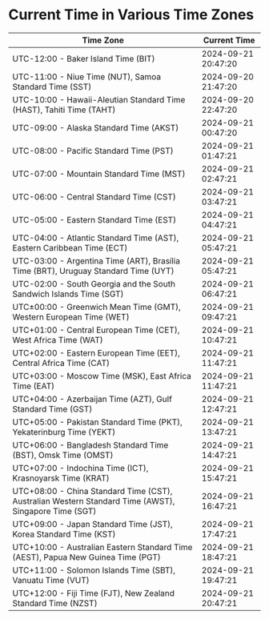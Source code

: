 # Current Time in Various Time Zones

| Time Zone | Current Time |
|-----------|--------------|
| UTC-12:00 - Baker Island Time (BIT) | 2024-09-21 20:47:20 |
| UTC-11:00 - Niue Time (NUT), Samoa Standard Time (SST) | 2024-09-20 21:47:20 |
| UTC-10:00 - Hawaii-Aleutian Standard Time (HAST), Tahiti Time (TAHT) | 2024-09-20 22:47:20 |
| UTC-09:00 - Alaska Standard Time (AKST) | 2024-09-21 00:47:20 |
| UTC-08:00 - Pacific Standard Time (PST) | 2024-09-21 01:47:21 |
| UTC-07:00 - Mountain Standard Time (MST) | 2024-09-21 02:47:21 |
| UTC-06:00 - Central Standard Time (CST) | 2024-09-21 03:47:21 |
| UTC-05:00 - Eastern Standard Time (EST) | 2024-09-21 04:47:21 |
| UTC-04:00 - Atlantic Standard Time (AST), Eastern Caribbean Time (ECT) | 2024-09-21 05:47:21 |
| UTC-03:00 - Argentina Time (ART), Brasília Time (BRT), Uruguay Standard Time (UYT) | 2024-09-21 05:47:21 |
| UTC-02:00 - South Georgia and the South Sandwich Islands Time (SGT) | 2024-09-21 06:47:21 |
| UTC±00:00 - Greenwich Mean Time (GMT), Western European Time (WET) | 2024-09-21 09:47:21 |
| UTC+01:00 - Central European Time (CET), West Africa Time (WAT) | 2024-09-21 10:47:21 |
| UTC+02:00 - Eastern European Time (EET), Central Africa Time (CAT) | 2024-09-21 11:47:21 |
| UTC+03:00 - Moscow Time (MSK), East Africa Time (EAT) | 2024-09-21 11:47:21 |
| UTC+04:00 - Azerbaijan Time (AZT), Gulf Standard Time (GST) | 2024-09-21 12:47:21 |
| UTC+05:00 - Pakistan Standard Time (PKT), Yekaterinburg Time (YEKT) | 2024-09-21 13:47:21 |
| UTC+06:00 - Bangladesh Standard Time (BST), Omsk Time (OMST) | 2024-09-21 14:47:21 |
| UTC+07:00 - Indochina Time (ICT), Krasnoyarsk Time (KRAT) | 2024-09-21 15:47:21 |
| UTC+08:00 - China Standard Time (CST), Australian Western Standard Time (AWST), Singapore Time (SGT) | 2024-09-21 16:47:21 |
| UTC+09:00 - Japan Standard Time (JST), Korea Standard Time (KST) | 2024-09-21 17:47:21 |
| UTC+10:00 - Australian Eastern Standard Time (AEST), Papua New Guinea Time (PGT) | 2024-09-21 18:47:21 |
| UTC+11:00 - Solomon Islands Time (SBT), Vanuatu Time (VUT) | 2024-09-21 19:47:21 |
| UTC+12:00 - Fiji Time (FJT), New Zealand Standard Time (NZST) | 2024-09-21 20:47:21 |
